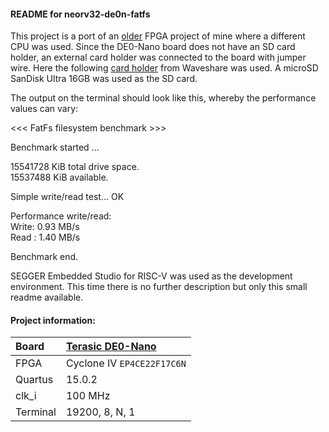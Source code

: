 #### README for neorv32-de0n-fatfs
This project is a port of an [older](https://www.emb4fun.de/fpga/fatfs/index.html) FPGA project of mine
where a different CPU was used. Since the DE0-Nano board does not have an SD card holder, an external
card holder was connected to the board with jumper wire. Here the following [card holder](https://www.waveshare.com/wiki/Micro_SD_Storage_Board)
from Waveshare was used. A microSD SanDisk Ultra 16GB was used as the SD card.

The output on the terminal should look like this, whereby the performance values can vary:

<<< FatFs filesystem benchmark >>>

Benchmark started ...

  15541728 KiB total drive space.<br>
  15537488 KiB available.

Simple write/read test... OK

Performance write/read:<br>
Write:  0.93 MB/s<br>
Read :  1.40 MB/s

Benchmark end.

SEGGER Embedded Studio for RISC-V was used as the development environment.
This time there is no further description but only this small readme available.


#### Project information:

| Board    | [Terasic DE0-Nano](https://www.terasic.com.tw/cgi-bin/page/archive.pl?Language=English&CategoryNo=139&No=593) |
| :------- | :------------- |
| FPGA     | Cyclone IV `EP4CE22F17C6N` |
| Quartus  | 15.0.2         |
| clk_i    | 100 MHz        |
| Terminal | 19200, 8, N, 1 |


